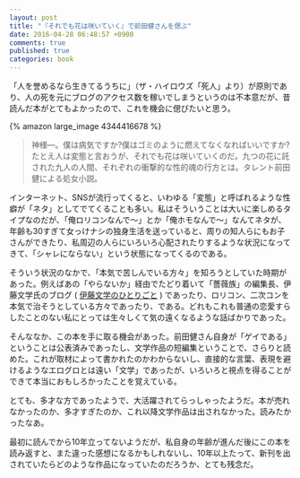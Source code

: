 ```yaml
---
layout: post
title: "『それでも花は咲いていく』で前田健さんを偲ぶ"
date: 2016-04-28 06:48:57 +0900
comments: true
published: true
categories: book
---
```


「人を誉めるなら生きてるうちに」（ザ・ハイロウズ「死人」より）が原則であり、人の死を元にブログのアクセス数を稼いでしまうというのは不本意だが、昔読んだ本がとてもよかったので、これを機会に偲びたいと思う。

{% amazon large_image 4344416678 %}

> 神様―。僕は病気ですか?僕はゴミのように燃えてなくなればいいですか?たとえ人は変態と言おうが、それでも花は咲いていくのだ。九つの花に託された九人の人間、それぞれの衝撃的な性的魂の行方とは。タレント前田健による処女小説。

インターネット、SNSが流行ってくると、いわゆる「変態」と呼ばれるような性癖が「ネタ」としてでてくることも多い。私はそういうことは大いに楽しめるタイプなのだが、「俺ロリコンなんで〜」とか「俺ホモなんで〜」なんてネタが、年齢も30すぎて女っけナシの独身生活を送っていると、周りの知人らにもお子さんができたり、私周辺の人らにいろいろ心配されたりするような状況になってきて、「シャレにならない」という状態になってくるのである。

そういう状況のなかで、「本気で苦しんでいる方々」を知ろうとしていた時期があった。例えばあの「やらないか」経由でたどり着いて「薔薇族」の編集長、伊藤文学氏のブログ ( [伊藤文学のひとりごと](http://bungaku.cocolog-nifty.com/barazoku/) ) であったり、ロリコン、二次コンを本気で治そうとしている方々であったり、である。どれもこれも普通の恋愛すらしたことのない私にとっては生々しくて気の遠くなるような話ばかりであった。

そんななか、この本を手に取る機会があった。前田健さん自身が「ゲイである」ということは公表済みであったし、文学作品の短編集ということで、さらりと読めた。これが取材によって書かれたのかわからないし、直接的な言葉、表現を避けるようなエログロとは遠い「文学」であったが、いろいろと視点を得ることができて本当におもしろかったことを覚えている。

とても、多才な方であったようで、大活躍されてらっしゃったようだ。本が売れなかったのか、多才すぎたのか、これ以降文学作品は出されなかった。読みたかったなあ。

最初に読んでから10年立ってないようだが、私自身の年齢が進んだ後にこの本を読み返すと、また違った感想になるかもしれないし、10年以上たって、新刊を出されていたらどのような作品になっていたのだろうか、とても残念だ。
